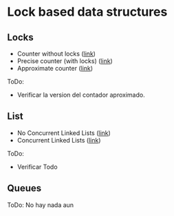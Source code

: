 # Lock based data structures

## Locks

* Counter without locks ([link](./counters/sin_locks/))
* Precise counter (with locks) ([link](./counters/con_locks/))
* Approximate counter ([link](./counters/aproximados/))

ToDo:
* Verificar la version del contador aproximado.

## List

* No Concurrent Linked Lists ([link](/lists/sin_locks/))
* Concurrent Linked Lists ([link](/lists/con_locks/))

ToDo:
* Verificar Todo

## Queues

ToDo: No hay nada aun
